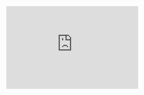 <iframe src='https://tradingeconomics.com/embed/?s=belgiumconpriindcpi&v=202410301039V20230410&h=220&w=350&ref=/belgium/consumer-price-index-cpi&type=column&d1=2023-11-01&d2=2024-10-31' height='220' width='350'  frameborder='0' scrolling='no'></iframe>
